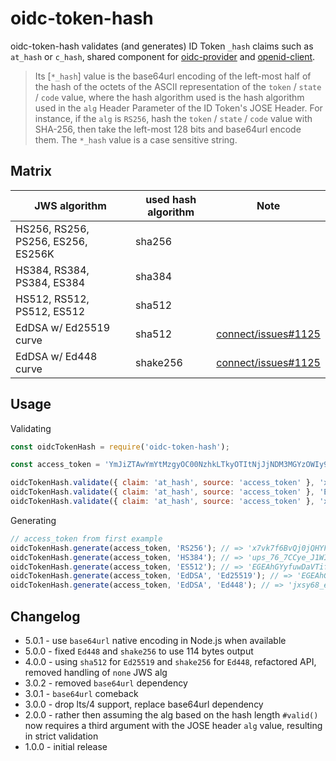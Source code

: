 # oidc-token-hash

oidc-token-hash validates (and generates) ID Token `_hash` claims such as `at_hash` or `c_hash`,
shared component for [oidc-provider](https://github.com/panva/node-oidc-provider) and
[openid-client](https://github.com/panva/node-openid-client).

> Its [`*_hash`] value is the base64url encoding of the left-most half of the hash of the octets of
> the ASCII representation of the `token` / `state` / `code` value, where the hash algorithm used is
> the hash algorithm used in the `alg` Header Parameter of the ID Token's JOSE Header. For instance,
> if the `alg` is `RS256`, hash the `token` / `state` / `code` value with SHA-256, then take the
> left-most 128 bits and base64url encode them. The `*_hash` value is a case sensitive string.

## Matrix

| JWS algorithm | used hash algorithm | Note |
| --- | --- | --- |
| HS256, RS256, PS256, ES256, ES256K | sha256 | |
| HS384, RS384, PS384, ES384 | sha384 | |
| HS512, RS512, PS512, ES512 | sha512 | |
| EdDSA w/ Ed25519 curve | sha512 | [connect/issues#1125](https://bitbucket.org/openid/connect/issues/1125) |
| EdDSA w/ Ed448 curve | shake256 | [connect/issues#1125](https://bitbucket.org/openid/connect/issues/1125) |

## Usage

Validating
```js
const oidcTokenHash = require('oidc-token-hash');

const access_token = 'YmJiZTAwYmYtMzgyOC00NzhkLTkyOTItNjJjNDM3MGYzOWIy9sFhvH8K_x8UIHj1osisS57f5DduL-ar_qw5jl3lthwpMjm283aVMQXDmoqqqydDSqJfbhptzw8rUVwkuQbolw';

oidcTokenHash.validate({ claim: 'at_hash', source: 'access_token' }, 'x7vk7f6BvQj0jQHYFIk4ag', access_token, 'RS256'); // => does not throw
oidcTokenHash.validate({ claim: 'at_hash', source: 'access_token' }, 'EGEAhGYyfuwDaVTifvrWSoD5MSy_5hZPy6I7Vm-7pTQ', access_token, 'EdDSA', 'Ed25519'); // => does not throw
oidcTokenHash.validate({ claim: 'at_hash', source: 'access_token' }, 'x7vk7f6BvQj0jQHYFIk4ag', 'foobar', 'RS256'); // => throws AssertionError, message: at_hash mismatch, expected w6uP8Tcg6K2QR905Rms8iQ, got: x7vk7f6BvQj0jQHYFIk4ag
```

Generating
```js
// access_token from first example
oidcTokenHash.generate(access_token, 'RS256'); // => 'x7vk7f6BvQj0jQHYFIk4ag'
oidcTokenHash.generate(access_token, 'HS384'); // => 'ups_76_7CCye_J1WIyGHKVG7AAs2olYm'
oidcTokenHash.generate(access_token, 'ES512'); // => 'EGEAhGYyfuwDaVTifvrWSoD5MSy_5hZPy6I7Vm-7pTQ'
oidcTokenHash.generate(access_token, 'EdDSA', 'Ed25519'); // => 'EGEAhGYyfuwDaVTifvrWSoD5MSy_5hZPy6I7Vm-7pTQ'
oidcTokenHash.generate(access_token, 'EdDSA', 'Ed448'); // => 'jxsy68_eG9-91VnHsZ2VnCr_WqDMv4nspiSuUPRdNZnv1y5lNV3rPVYYWNiY_TbUB1JRwlgiDTzZ'
```

## Changelog
- 5.0.1 - use `base64url` native encoding in Node.js when available
- 5.0.0 - fixed `Ed448` and `shake256` to use 114 bytes output
- 4.0.0 - using `sha512` for `Ed25519` and `shake256` for `Ed448`, refactored API, removed handling of `none` JWS alg
- 3.0.2 - removed `base64url` dependency
- 3.0.1 - `base64url` comeback
- 3.0.0 - drop lts/4 support, replace base64url dependency
- 2.0.0 - rather then assuming the alg based on the hash length `#valid()` now requires a third
  argument with the JOSE header `alg` value, resulting in strict validation
- 1.0.0 - initial release
